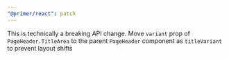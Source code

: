 ```yaml
---
"@primer/react": patch
---
```


This is technically a breaking API change.
Move `variant` prop of `PageHeader.TitleArea` to the parent `PageHeader` component as `titleVariant` to prevent layout shifts
